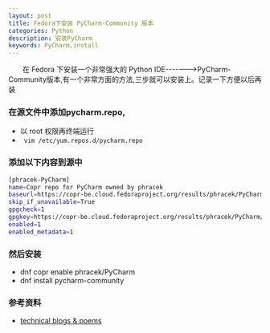 ```yaml
---
layout: post
title: Fedora下安装 PyCharm-Community 版本
categories: Python
description: 安装PyCharm
keywords: PyCharm,install
---
```


　　在 Fedora 下安装一个非常强大的 Python IDE------->PyCharm-Community版本,有一个非常方面的方法,三步就可以安装上。记录一下方便以后再装

### 在源文件中添加pycharm.repo,

* 以 root 权限再终端运行
* ` vim /etc/yum.repos.d/pycharm.repo`

### 添加以下内容到源中

```bash
[phracek-PyCharm]
name=Copr repo for PyCharm owned by phracek
baseurl=https://copr-be.cloud.fedoraproject.org/results/phracek/PyCharm/fedora-$releasever-$basearch/
skip_if_unavailable=True
gpgcheck=1
gpgkey=https://copr-be.cloud.fedoraproject.org/results/phracek/PyCharm/pubkey.gpg
enabled=1
enabled_metadata=1
```

### 然后安装

* dnf copr enable phracek/PyCharm
* dnf install pycharm-community


### 参考资料

* [technical blogs & poems](http://www.leeladharan.com/installing-pycharm-community-on-32-or-64-bit-fedora-21-22-23)
